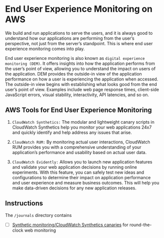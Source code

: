 # End User Experience Monitoring on AWS

We build and run applications to serve the users, and it is always good to understand how our applications are performing from the user’s perspective, not just from the server’s standpoint. This is where end user experience monitoring comes into play.

End user experience monitoring is also known as `digital experience monitoring (DEM)`. It offers insights into how the application performs from the user’s point of view, allowing you to understand the impact on users of the application. DEM provides the outside-in view of the application performance on how a user is experiencing the application when accessed. The outside-in view begins with establishing what looks good from the end user’s point of view. Examples include web page response times, client-side JavaScript errors, visual stability, interactivity, API latencies, and so on.

## AWS Tools for End User Experience Monitoring

1. `CloudWatch Synthetics:` The modular and lightweight canary scripts in CloudWatch Synthetics help you monitor your web applications 24x7 and quickly identify and help address any issues that arise.

2. `CloudWatch RUM:` By monitoring actual user interactions, CloudWatch RUM provides you with a comprehensive understanding of your application’s performance and usability based on actual user data.

3. `CloudWatch Evidently:` Allows you to launch new application features and validate your web application decisions by running online experiments. With this feature, you can safely test new ideas and configurations to determine their impact on application performance and user experience and measure business outcomes. This will help you make data-driven decisions for any new application releases.

## Instructions

The `/journals` directory contains

- [ ] [Synthetic monitoring/CloudWatch Synthetics canaries](journals/cloudwatch-synthetic-canaries.md) for round-the-clock web monitoring